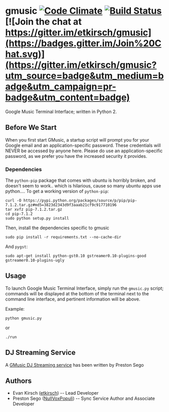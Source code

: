 # gmusic [![Code Climate](https://codeclimate.com/github/etkirsch/gmusic/badges/gpa.svg)](https://codeclimate.com/github/etkirsch/gmusic) [![Build Status](https://travis-ci.org/etkirsch/gmusic.svg)](https://travis-ci.org/etkirsch/gmusic) [![Join the chat at https://gitter.im/etkirsch/gmusic](https://badges.gitter.im/Join%20Chat.svg)](https://gitter.im/etkirsch/gmusic?utm_source=badge&utm_medium=badge&utm_campaign=pr-badge&utm_content=badge)

Google Music Terminal Interface; written in Python 2.

## Before We Start
When you first start GMusic, a startup script will prompt you for your Google email and an application-specific password. These credentials will NEVER be accessed by anyone here. Please do use an application-specific password, as we prefer you have the increased security it provides.


### Dependencies

The `python-pip` package that comes with ubuntu is horribly broken, and doesn't seem to work.. which is hilarious, cause so many ubuntu apps use python....
To get a working version of `python-pip`:
```
curl -O https://pypi.python.org/packages/source/p/pip/pip-7.1.2.tar.gz#md5=3823d2343d9f3aaab21cf9c917710196
tar xvfz pip-7.1.2.tar.gz
cd pip-7.1.2
sudo python setup.py install
```

Then, install the dependencies specific to gmusic

```
sudo pip install -r requirements.txt --no-cache-dir
```

And `pygst`:

```
sudo apt-get install python-gst0.10 gstreamer0.10-plugins-good gstreamer0.10-plugins-ugly
```



## Usage
To launch Google Music Terminal Interface, simply run the `gmusic.py` script; commands will be displayed at the bottom of the terminal next to the command line interface, and pertinent information will be above.

Example:
```
python gmusic.py
```

or

```
./run
```



## DJ Streaming Service
A [GMusic DJ Streaming service](https://github.com/NullVoxPopuli/gmusic-sync-service) has been written by Preston Sego

## Authors
* Evan Kirsch ([etkirsch](https://github.com/etkirsch)) -- Lead Developer
* Preston Sego ([NullVoxPopuli](https://github.com/NullVoxPopuli)) -- Sync Service Author and Associate Developer
